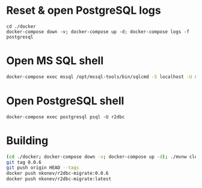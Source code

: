 # Reset & open PostgreSQL logs
```
cd ./docker
docker-compose down -v; docker-compose up -d; docker-compose logs -f postgresql
```

# Open MS SQL shell
```bash
docker-compose exec mssql /opt/mssql-tools/bin/sqlcmd -S localhost -U sa -P 'yourStrong(!)Password'
```

# Open PostgreSQL shell
```
docker-compose exec postgresql psql -U r2dbc
```

# Building
```bash
(cd ./docker; docker-compose down -v; docker-compose up -d); ./mvnw clean package && (cd ./r2dbc-migrate-standalone; docker build . --tag nkonev/r2dbc-migrate:latest --tag nkonev/r2dbc-migrate:0.0.6)
git tag 0.0.6
git push origin HEAD --tags
docker push nkonev/r2dbc-migrate:0.0.6
docker push nkonev/r2dbc-migrate:latest
```
